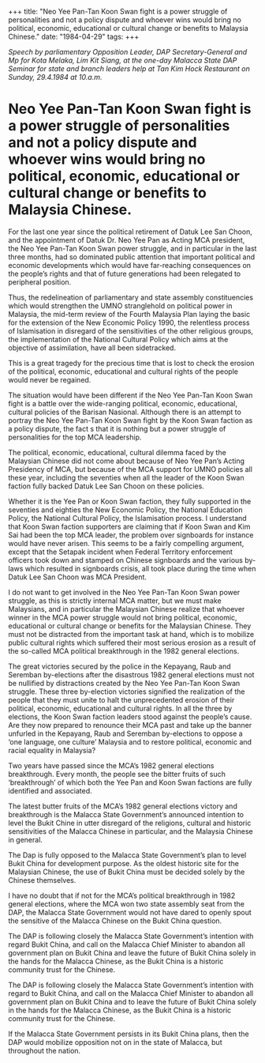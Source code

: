 +++ 
title: "Neo Yee Pan-Tan Koon Swan fight is a power struggle of personalities and not a policy dispute and whoever wins would bring no political, economic, educational or cultural change or benefits to Malaysia Chinese."
date: "1984-04-29"
tags:
+++

_Speech by parliamentary Opposition Leader, DAP Secretary-General and Mp for Kota Melaka, Lim Kit Siang, at the one-day Malacca State DAP Seminar for state and branch leaders help at Tan Kim Hock Restaurant on Sunday, 29.4.1984 at 10.a.m._

# Neo Yee Pan-Tan Koon Swan fight is a power struggle of personalities and not a policy dispute and whoever wins would bring no political, economic, educational or cultural change or benefits to Malaysia Chinese.

For the last one year since the political retirement of Datuk Lee San Choon, and the appointment of Datuk Dr. Neo Yee Pan as Acting 
MCA president, the Neo Yee Pan-Tan Koon Swan power struggle, and in particular in the last three months, had so dominated public attention that important political and economic developments which would have far-reaching consequences on the people’s rights and that of future generations had been relegated to peripheral position.</u>

Thus, the redelineation of parliamentary and state assembly constituencies which would strengthen the UMNO stranglehold on political power in Malaysia, the mid-term review of the Fourth Malaysia Plan laying the basic for the extension of the New Economic Policy 1990, the relentless process of Islamisation in disregard of the sensitivities of the other religious groups, the implementation of the National Cultural Policy which aims at the objective of assimilation, have all been sidetracked.

This is a great tragedy for the precious time that is lost to check the erosion of the political, economic, educational and cultural rights of the people would never be regained.

The situation would have been different if the Neo Yee Pan-Tan Koon Swan fight is a battle over the wide-ranging political, economic, educational, cultural policies of the Barisan Nasional. Although there is an attempt to portray the Neo Yee Pan-Tan Koon Swan fight by the Koon Swan faction as a policy dispute, the fact s that it is nothing but a power struggle of personalities for the top MCA leadership.

The political, economic, educational, cultural dilemma faced by the Malaysian Chinese did not come about because of Neo Yee Pan’s Acting Presidency of MCA, but because of the MCA support for UMNO policies all these year, including the seventies when all the leader of the Koon Swan faction fully backed Datuk Lee San Choon on these policies.

Whether it is the Yee Pan or Koon Swan faction, they fully supported in the seventies and eighties the New Economic Policy, the National Education Policy, the National Cultural Policy, the Islamisation process. I understand that Koon Swan faction supporters are claiming that if Koon Swan and Kim Sai had been the top MCA leader, the problem over signboards for instance would have never arisen. 
This seems to be a fairly compelling argument, except that the Setapak incident when Federal Territory enforcement officers took down and stamped on Chinese signboards and the various by-laws which resulted in signboards crisis, all took place during the time when Datuk Lee San Choon was MCA President.

I do not want to get involved in the Neo Yee Pan-Tan Koon Swan power struggle, as this is strictly internal MCA matter, but we must make Malaysians, and in particular the Malaysian Chinese realize that whoever winner in the MCA power struggle would not bring political, economic, educational or cultural change or benefits for the Malaysian Chinese. They must not be distracted from the important task at hand, which is to mobilize public cultural rights which suffered their most serious erosion as a result of the so-called MCA political breakthrough in the 1982 general elections.

The great victories secured by the police in the Kepayang, Raub and Seremban by-elections after the disastrous 1982 general elections must not be nullified by distractions created by the Neo Yee Pan-Tan Koon Swan struggle. These three by-election victories signified the realization of the people that they must unite to halt the unprecedented erosion of their political, economic, educational and cultural rights. In all the three by elections, the Koon Swan faction leaders stood against the people’s cause. Are they now prepared to renounce their MCA past and take up the banner unfurled in the Kepayang, Raub and Seremban by-elections to oppose a ‘one language, one culture’ Malaysia and to restore political, economic and racial equality in Malaysia?

Two years have passed since the MCA’s 1982 general elections breakthrough. Every month, the people see the bitter fruits of such ‘breakthrough’ of which both the Yee Pan and Koon Swan factions are fully identified and associated.

The latest butter fruits of the MCA’s 1982 general elections victory and breakthrough is the Malacca State Government’s announced intention to level the Bukit Chine in utter disregard of the religions, cultural and historic sensitivities of  the Malacca Chinese in particular, and the Malaysia Chinese in general.

The Dap is fully opposed to the Malacca State Government’s plan to level Bukit China for development purpose. As the oldest historic site for the Malaysian Chinese, the use of Bukit China must be decided solely by the Chinese themselves.

I have no doubt that if not for the MCA’s political breakthrough in 1982 general elections, where the MCA won two state assembly seat from the DAP, the Malacca State Government would not have dared to openly spout the sensitive of the Malacca Chinese on the Bukit China question.

The DAP is following closely the Malacca State Government’s intention with regard Bukit China, and call on the Malacca Chief Minister to abandon all government plan on Bukit China and leave the future of Bukit China solely in the hands for the Malacca Chinese, as the Bukit China is a historic community trust for the Chinese.

The DAP is following closely the Malacca State Government’s intention with regard to Bukit China, and call on the Malacca Chief Minister to abandon all government plan on Bukit China and to leave the future of Bukit China solely in the hands for the Malacca Chinese, as the Bukit China is a historic community trust for the Chinese.

If the Malacca State Government persists in its Bukit China plans, then the DAP would mobilize opposition not on in the state of Malacca, but throughout the nation.
 
